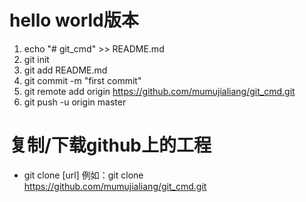 # hello world版本

1. echo "# git_cmd" >> README.md
2. git init
3. git add README.md
4. git commit -m "first commit"
5. git remote add origin https://github.com/mumujialiang/git_cmd.git
6. git push -u origin master

# 复制/下载github上的工程
- git clone [url]   例如：git clone https://github.com/mumujialiang/git_cmd.git


